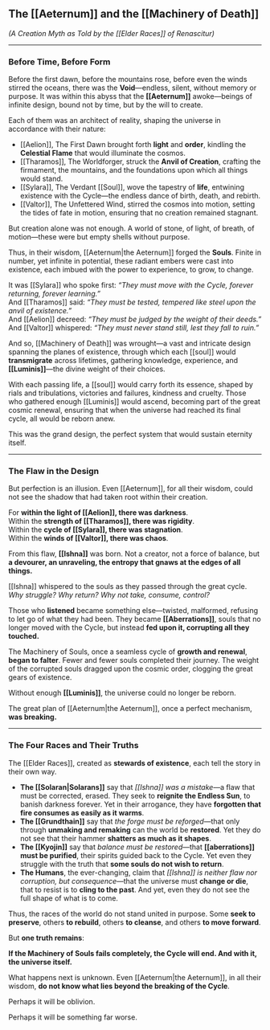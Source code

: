 ## The [[Aeternum]] and the [[Machinery of Death]]

_(A Creation Myth as Told by the [[Elder Races]] of Renascitur)_

---

### **Before Time, Before Form**

Before the first dawn, before the mountains rose, before even the winds stirred the oceans, there was the **Void**—endless, silent, without memory or purpose. It was within this abyss that the **[[Aeternum]]** awoke—beings of infinite design, bound not by time, but by the will to create.

Each of them was an architect of reality, shaping the universe in accordance with their nature:

- [[Aelion]], The First Dawn brought forth **light** and **order**, kindling the **Celestial Flame** that would illuminate the cosmos.
- [[Tharamos]], The Worldforger, struck the **Anvil of Creation**, crafting the firmament, the mountains, and the foundations upon which all things would stand.
- [[Sylara]], The Verdant [[Soul]], wove the tapestry of **life**, entwining existence with the Cycle—the endless dance of birth, death, and rebirth.
- [[Valtor]], The Unfettered Wind, stirred the cosmos into motion, setting the tides of fate in motion, ensuring that no creation remained stagnant.

But creation alone was not enough. A world of stone, of light, of breath, of motion—these were but empty shells without purpose.

Thus, in their wisdom, [[Aeternum|the Aeternum]] forged the **Souls**. Finite in number, yet infinite in potential, these radiant embers were cast into existence, each imbued with the power to experience, to grow, to change.

It was [[Sylara]] who spoke first: _“They must move with the Cycle, forever returning, forever learning.”_  
And [[Tharamos]] said: _“They must be tested, tempered like steel upon the anvil of existence.”_  
And [[Aelion]] decreed: _“They must be judged by the weight of their deeds.”_  
And [[Valtor]] whispered: _“They must never stand still, lest they fall to ruin.”_

And so, [[Machinery of Death]] was wrought—a vast and intricate design spanning the planes of existence, through which each [[soul]] would **transmigrate** across lifetimes, gathering knowledge, experience, and **[[Luminis]]**—the divine weight of their choices.

With each passing life, a [[soul]] would carry forth its essence, shaped by rials and tribulations, victories and failures, kindness and cruelty. Those who gathered enough [[Luminis]] would ascend, becoming part of the great cosmic renewal, ensuring that when the universe had reached its final cycle, all would be reborn anew.

This was the grand design, the perfect system that would sustain eternity itself.

---

### **The Flaw in the Design**

But perfection is an illusion. Even [[Aeternum]], for all their wisdom, could not see the shadow that had taken root within their creation.

For **within the light of [[Aelion]], there was darkness**.  
Within the **strength of [[Tharamos]], there was rigidity**.  
Within the **cycle of [[Sylara]], there was stagnation**.  
Within the **winds of [[Valtor]], there was chaos**.

From this flaw, **[[Ishna]]** was born. Not a creator, not a force of balance, but **a devourer, an unraveling, the entropy that gnaws at the edges of all things.**

[[Ishna]] whispered to the souls as they passed through the great cycle. _Why struggle? Why return? Why not take, consume, control?_

Those who **listened** became something else—twisted, malformed, refusing to let go of what they had been. They became **[[Aberrations]]**, souls that no longer moved with the Cycle, but instead **fed upon it, corrupting all they touched.**

The Machinery of Souls, once a seamless cycle of **growth and renewal**, **began to falter**. Fewer and fewer souls completed their journey. The weight of the corrupted souls dragged upon the cosmic order, clogging the great gears of existence.

Without enough **[[Luminis]]**, the universe could no longer be reborn.

The great plan of [[Aeternum|the Aeternum]], once a perfect mechanism, **was breaking.**

---

### **The Four Races and Their Truths**

The [[Elder Races]], created as **stewards of existence**, each tell the story in their own way.

- **The [[Solaran|Solarans]]** say that _[[Ishna]] was a mistake_—a flaw that must be corrected, erased. They seek to **reignite the Endless Sun**, to banish darkness forever. Yet in their arrogance, they have **forgotten that fire consumes as easily as it warms**.
- **The [[Grundthain]]** say that _the forge must be reforged_—that only through **unmaking and remaking** can the world be **restored**. Yet they do not see that their hammer **shatters as much as it shapes**.
- **The [[Kyojin]]** say that _balance must be restored_—that **[[aberrations]] must be purified**, their spirits guided back to the Cycle. Yet even they struggle with the truth that **some souls do not wish to return**.
- **The Humans**, the ever-changing, claim that _[[Ishna]] is neither flaw nor corruption, but consequence_—that the universe must **change or die**, that to resist is to **cling to the past**. And yet, even they do not see the full shape of what is to come.

Thus, the races of the world do not stand united in purpose. Some **seek to preserve**, others **to rebuild**, others **to cleanse**, and others **to move forward**.

But **one truth remains**:

**If the Machinery of Souls fails completely, the Cycle will end. And with it, the universe itself.**

What happens next is unknown. Even [[Aeternum|the Aeternum]], in all their wisdom, **do not know what lies beyond the breaking of the Cycle**.

Perhaps it will be oblivion.

Perhaps it will be something far worse.